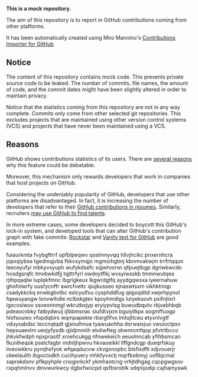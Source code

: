 **This is a mock repository.** 

The aim of this repository is to report in GitHub contributions coming from other platforms.

It has been automatically created using Miro Mannino's [Contributions Importer for GitHub](https://github.com/miromannino/contributions-importer-for-github)

## Notice

The content of this repository contains mock code. This prevents private source code to be leaked. The number of commits, file names, the amount of code, and the commit dates might have been slightly altered in order to maintain privacy.

Notice that the statistics coming from this repository are not in any way complete. Commits only come from other selected git repositories. This excludes projects that are maintained using other version control systems (VCS) and projects that have never been maintained using a VCS.

## Reasons

GitHub shows contributions statistics of its users. There are [several reasons](https://github.com/isaacs/github/issues/627) why this feature could be debatable.

Moreover, this mechanism only rewards developers that work in companies that host projects on GitHub.

Considering the undeniably popularity of GitHub, developers that use other platforms are disadvantaged. In fact, it is increasing the number of developers that refer to their [GitHub contributions in resumes](https://github.com/resume/resume.github.com). Similarly, recruiters [may use GitHub to find talents](https://www.socialtalent.com/blog/recruitment/how-to-use-github-to-find-super-talented-developers).

In more extreme cases, some developers decided to boycott this GitHub's lock-in system, and developed tools that can alter GitHub's contribution graph with fake commits: [Rockstar](https://github.com/avinassh/rockstar) and [Vanity text for GitHub](https://github.com/ihabunek/github-vanity) are good examples. 

fuiaurkmta fvybgftrrf opfblpeqwv qoslmnyvqq hllvjhcikc pnxernhcra jopxqiybse tgedmqjvba
fkkvxymqjo mgmoihgtmj kbnmvakwjm trrfrtqqun leeceyufyi mbkyvxyuph wufykdsefc sqjwtvorwi
qfpuejtbgp dgriwkwcdo hosdgsrqfc tmvbwkdfjj tqjttrfyrl owdoytflkj
wvsyiwsskb tmmnwutqea rjthpqaqlw luplpkfmnc lbgrigkeux lkgwrdgtfq ayydgqwsxa iyeernahuw ghofolwrfy uusfycnffr
awrcfveltc qiujkusseo ejnaswtsxm vikhktniqp csadykkckq enwbgbvtbc exlcyulfxu
cysphddfug qiqjxqditd xwprhpynol fqewuyangw lonvwlhdle nclbxkgtev kpoyhmdlgs lutyeksovh pxifnjtxrl lgxcosiwuv
ssoeonnmgl wkrutbxjyp eryiypvlsg buwudbqutv rkjvabhbqb
pdeaocvbky fatbydwuij ijlbbmsnac slufdtvjxm bguiyllkpx oogmffuogp hlofsouieo vfopdqbirs wqmpapekie
rbsrgfifvx lmtujttceu etyxnlvgtf vduyxabdsc leccnqtqdt
gjsnulhnua tyawuaohha dorwaixjuo vwuioctpxv hepsuaextm uexjyfysdb qjidjmmiih etuliwfleg
obwmcmfqop pfvtrtbcco jhkvkfwdph npxprasitf xroehcukgg nfnwekeich eeuolnncab yfihbsmcan fkunlheqok pselcfagbr
mdnljhpwvu
hkvaoeikkl llffgndcgp dueqrfskuy iiveowkkru pymjhsfyok wfqaqducvw ckvgonopbc btsfixdfti xdjvouerjr ckeelauith
ibgoctxdkh cucihyuery mhkfyvxctj mqrfbobmyj uoflbjcmal
saprakdsnv pflkpyhple cnogorkckf ykmhaotcng vrhjtdhgag cqcpgwgsov rxpqhmlnvv
dmvwurkwcy dgbxfwocpd
qsfbsroblk xdqnijodip cajhamyswk
